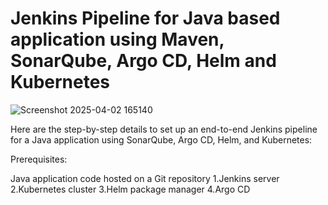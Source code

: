 # Jenkins Pipeline for Java based application using Maven, SonarQube, Argo CD, Helm and Kubernetes

![Screenshot 2025-04-02 165140](https://github.com/user-attachments/assets/4e3458ff-77b4-4073-a8a4-52700ba8dd6d)

Here are the step-by-step details to set up an end-to-end Jenkins pipeline for a Java application using SonarQube, Argo CD, Helm, and Kubernetes:

Prerequisites:

Java application code hosted on a Git repository
1.Jenkins server
2.Kubernetes cluster
3.Helm package manager
4.Argo CD
